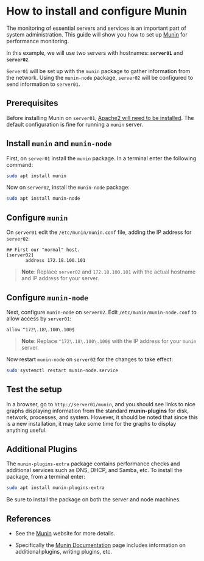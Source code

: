 # How to install and configure Munin

The monitoring of essential servers and services is an important part of system administration. This guide will show you how to set up [Munin](https://munin-monitoring.org/) for performance monitoring.

In this example, we will use two servers with hostnames: **`server01`** and **`server02`**. 

`Server01` will be set up with the `munin` package to gather information from the network. Using the `munin-node` package, `server02` will be configured to send information to `server01`.

## Prerequisites

Before installing Munin on `server01`, [Apache2 will need to be installed](../explanation/introduction-to-web-servers.md). The default configuration is fine for running a `munin` server.

## Install `munin` and `munin-node`

First, on `server01` install the `munin` package. In a terminal enter the following command:

```bash
sudo apt install munin
```

Now on `server02`, install the `munin-node` package:

```bash
sudo apt install munin-node
```

## Configure `munin`

On `server01` edit the `/etc/munin/munin.conf` file, adding the IP address for `server02`:

```text
## First our "normal" host.
[server02]
       address 172.18.100.101
```

> **Note**:
> Replace `server02` and `172.18.100.101` with the actual hostname and IP address for your server.

## Configure `munin-node`

Next, configure `munin-node` on `server02`. Edit `/etc/munin/munin-node.conf` to allow access by `server01`:

```text
allow ^172\.18\.100\.100$
```

> **Note**:
> Replace `^172\.18\.100\.100$` with the IP address for your `munin` server.

Now restart `munin-node` on `server02` for the changes to take effect:

```bash
sudo systemctl restart munin-node.service
```

## Test the setup

In a browser, go to `http://server01/munin`, and you should see links to nice graphs displaying information from the standard **munin-plugins** for disk, network, processes, and system. However, it should be noted that since this is a new installation, it may take some time for the graphs to display anything useful.


## Additional Plugins

The `munin-plugins-extra` package contains performance checks and additional services such as DNS, DHCP, and Samba, etc. To install the package, from a terminal enter:

```bash
sudo apt install munin-plugins-extra
```

Be sure to install the package on both the server and node machines.

## References

- See the [Munin](https://munin-monitoring.org/) website for more details.

- Specifically the [Munin Documentation](https://munin.readthedocs.io/en/latest/) page includes information on additional plugins, writing plugins, etc.
